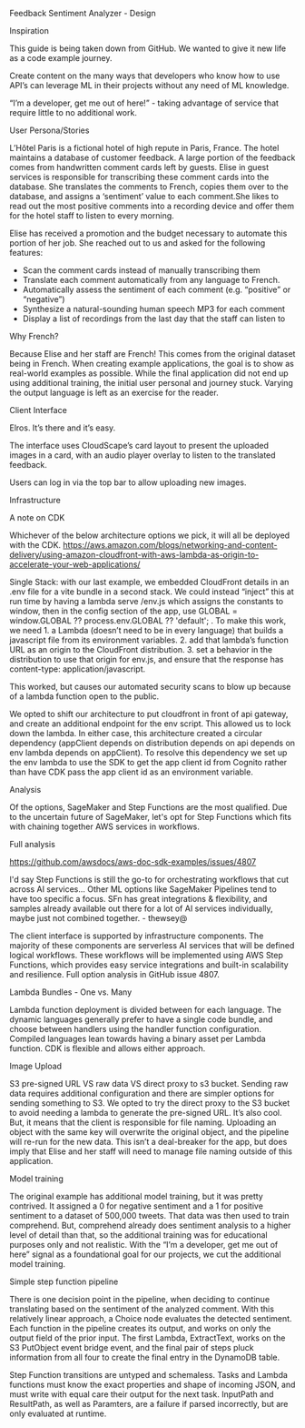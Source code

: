 Feedback Sentiment Analyzer - Design

Inspiration

This guide is being taken down from GitHub. We wanted to give it new life as a code example journey.


Create content on the many ways that developers who know how to use API’s can leverage ML in their projects without any need of ML knowledge.



“I’m a developer, get me out of here!” - taking advantage of service that require little to no additional work.

User Persona/Stories

L’Hôtel Paris is a fictional hotel of high repute in Paris, France. The hotel maintains a database of customer feedback. A large portion of the feedback comes from handwritten comment cards left by guests. Elise in guest services is responsible for transcribing these comment cards into the database. She translates the comments to French, copies them over to the database, and assigns a ‘sentiment’ value to each comment.She likes to read out the most positive comments into a recording device and offer them for the hotel staff to listen to every morning.

Elise has received a promotion and the budget necessary to automate this portion of her job. She reached out to us and asked for the following features:

* Scan the comment cards instead of manually transcribing them
* Translate each comment automatically from any language to French.
* Automatically assess the sentiment of each comment (e.g. “positive” or “negative”)
* Synthesize a natural-sounding human speech MP3 for each comment 
* Display a list of recordings from the last day that the staff can listen to

Why French?

Because Elise and her staff are French! This comes from the original dataset being in French. When creating example applications, the goal is to show as real-world examples as possible. While the final application did not end up using additional training, the initial user personal and journey stuck. Varying the output language is left as an exercise for the reader.

Client Interface

Elros. It’s there and it’s easy. 

The interface uses CloudScape’s card layout to present the uploaded images in a card, with an audio player overlay to listen to the translated feedback.

Users can log in via the top bar to allow uploading new images.


Infrastructure



A note on CDK

Whichever of the below architecture options we pick, it will all be deployed with the CDK.
https://aws.amazon.com/blogs/networking-and-content-delivery/using-amazon-cloudfront-with-aws-lambda-as-origin-to-accelerate-your-web-applications/

Single Stack: with our last example, we embedded CloudFront details in an .env file for a vite bundle in a second stack. We could instead “inject” this at run time by having a lambda serve /env.js which assigns the constants to window, then in the config section of the app, use GLOBAL = window.GLOBAL ?? process.env.GLOBAL ?? 'default'; . To make this work, we need 1. a Lambda (doesn’t need to be in every language) that builds a javascript file from its environment variables. 2. add that lambda’s function URL as an origin to the CloudFront distribution. 3. set a behavior in the distribution to use that origin for env.js, and ensure that the response has content-type: application/javascript.

This worked, but causes our automated security scans to blow up because of a lambda function open to the public.

We opted to shift our architecture to put cloudfront in front of api gateway, and create an additional endpoint for the env script. This allowed us to lock down the lambda. In either case, this architecture created a circular dependency (appClient depends on distribution depends on api depends on env lambda depends on appClient). To resolve this dependency we set up the env lambda to use the SDK to get the app client id from Cognito rather than have CDK pass the app client id as an environment variable.

Analysis

Of the options, SageMaker and Step Functions are the most qualified. Due to the uncertain future of SageMaker, let's opt for Step Functions which fits with chaining together AWS services in workflows.

Full analysis

https://github.com/awsdocs/aws-doc-sdk-examples/issues/4807

I'd say Step Functions is still the go-to for orchestrating workflows that cut across AI services... Other ML options like SageMaker Pipelines tend to have too specific a focus. SFn has great integrations & flexibility, and samples already available out there for a lot of AI services individually, maybe just not combined together. - thewsey@


The client interface is supported by infrastructure components. The majority of these components are serverless AI services that will be defined logical workflows. These workflows will be implemented using AWS Step Functions, which provides easy service integrations and built-in scalability and resilience. Full option analysis in GitHub issue 4807.

Lambda Bundles - One vs. Many

Lambda function deployment is divided between for each language. The dynamic languages generally prefer to have a single code bundle, and choose between handlers using the handler function configuration. Compiled languages lean towards having a binary asset per Lambda function. CDK is flexible and allows either approach.

Image Upload

S3 pre-signed URL VS raw data VS direct proxy to s3 bucket. Sending raw data requires additional configuration and there are simpler options for sending something to S3. We opted to try the direct proxy to the S3 bucket to avoid needing a lambda to generate the pre-signed URL. It’s also cool. But, it means that the client is responsible for file naming. Uploading an object with the same key will overwrite the original object, and the pipeline will re-run for the new data. This isn’t a deal-breaker for the app, but does imply that Elise and her staff will need to manage file naming outside of this application.

Model training

The original example has additional model training, but it was pretty contrived. It assigned a 0 for negative sentiment and a 1 for positive sentiment to a dataset of 500,000 tweets. That data was then used to train comprehend. But, comprehend already does sentiment analysis to a higher level of detail than that, so the additional training was for educational purposes only and not realistic. With the “I’m a developer, get me out of here” signal as a foundational goal for our projects, we cut the additional model training.

Simple step function pipeline

There is one decision point in the pipeline, when deciding to continue translating based on the sentiment of the analyzed comment. With this relatively linear approach, a Choice node evaluates the detected sentiment. Each function in the pipeline creates its output, and works on only the output field of the prior input. The first Lambda, ExtractText, works on the S3 PutObject event bridge event, and the final pair of steps pluck information from all four to create the final entry in the DynamoDB table.

Step Function transitions are untyped and schemaless. Tasks and Lambda functions must know the exact properties and shape of incoming JSON, and must write with equal care their output for the next task. InputPath and ResultPath, as well as Paramters, are a failure if parsed incorrectly, but are only evaluated at runtime.
